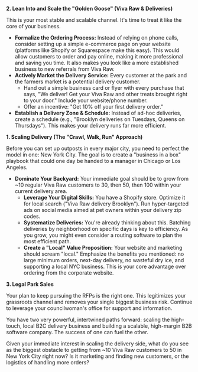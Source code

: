 
**2. Lean Into and Scale the "Golden Goose" (Viva Raw & Deliveries)**

This is your most stable and scalable channel. It's time to treat it like the core of your business.

*   **Formalize the Ordering Process:** Instead of relying on phone calls, consider setting up a simple e-commerce page on your website (platforms like Shopify or Squarespace make this easy). This would allow customers to order and pay online, making it more professional and saving you time. It also makes you look like a more established business to new referrals from Viva Raw.
*   **Actively Market the Delivery Service:** Every customer at the park and the farmers market is a potential delivery customer.
    *   Hand out a simple business card or flyer with every purchase that says, "We deliver! Get your Viva Raw and other treats brought right to your door." Include your website/phone number.
    *   Offer an incentive: "Get 10% off your first delivery order."
*   **Establish a Delivery Zone & Schedule:** Instead of ad-hoc deliveries, create a schedule (e.g., "Brooklyn deliveries on Tuesdays, Queens on Thursdays"). This makes your delivery runs far more efficient.








**1. Scaling Delivery (The "Crawl, Walk, Run" Approach)**

Before you can set up outposts in every major city, you need to perfect the model in one: New York City. The goal is to create a "business in a box" playbook that could one day be handed to a manager in Chicago or Los Angeles.

*   **Dominate Your Backyard:** Your immediate goal should be to grow from ~10 regular Viva Raw customers to 30, then 50, then 100 within your current delivery area.
    *   **Leverage Your Digital Skills:** You have a Shopify store. Optimize it for local search ("Viva Raw delivery Brooklyn"). Run hyper-targeted ads on social media aimed at pet owners within your delivery zip codes.
    *   **Systematize Deliveries:** You're already thinking about this. Batching deliveries by neighborhood on specific days is key to efficiency. As you grow, you might even consider a routing software to plan the most efficient path.
    *   **Create a "Local" Value Proposition:** Your website and marketing should scream "local." Emphasize the benefits you mentioned: no large minimum orders, next-day delivery, no wasteful dry ice, and supporting a local NYC business. This is your core advantage over ordering from the corporate website.

**3. Legal Park Sales**

Your plan to keep pursuing the RFPs is the right one. This legitimizes your grassroots channel and removes your single biggest business risk. Continue to leverage your councilwoman's office for support and information.

You have two very powerful, intertwined paths forward: scaling the high-touch, local B2C delivery business and building a scalable, high-margin B2B software company. The success of one can fuel the other.

Given your immediate interest in scaling the delivery side, what do you see as the biggest obstacle to getting from ~10 Viva Raw customers to 50 in New York City right now? Is it marketing and finding new customers, or the logistics of handling more orders?




